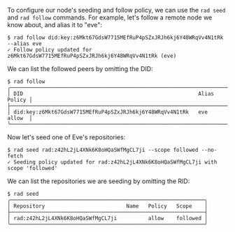 To configure our node's seeding and follow policy, we can use the `rad seed`
and `rad follow` commands.
For example, let's follow a remote node we know about, and alias it to "eve":

```
$ rad follow did:key:z6Mkt67GdsW7715MEfRuP4pSZxJRJh6kj6Y48WRqVv4N1tRk --alias eve
✓ Follow policy updated for z6Mkt67GdsW7715MEfRuP4pSZxJRJh6kj6Y48WRqVv4N1tRk (eve)
```

We can list the followed peers by omitting the DID:

```
$ rad follow
╭───────────────────────────────────────────────────────────────────────────╮
│ DID                                                        Alias   Policy │
├───────────────────────────────────────────────────────────────────────────┤
│ did:key:z6Mkt67GdsW7715MEfRuP4pSZxJRJh6kj6Y48WRqVv4N1tRk   eve     allow  │
╰───────────────────────────────────────────────────────────────────────────╯
```

Now let's seed one of Eve's repositories:

```
$ rad seed rad:z42hL2jL4XNk6K8oHQaSWfMgCL7ji --scope followed --no-fetch
✓ Seeding policy updated for rad:z42hL2jL4XNk6K8oHQaSWfMgCL7ji with scope 'followed'
```

We can list the repositories we are seeding by omitting the RID:

```
$ rad seed
╭──────────────────────────────────────────────────────────────╮
│ Repository                          Name   Policy   Scope    │
├──────────────────────────────────────────────────────────────┤
│ rad:z42hL2jL4XNk6K8oHQaSWfMgCL7ji          allow    followed │
╰──────────────────────────────────────────────────────────────╯
```
